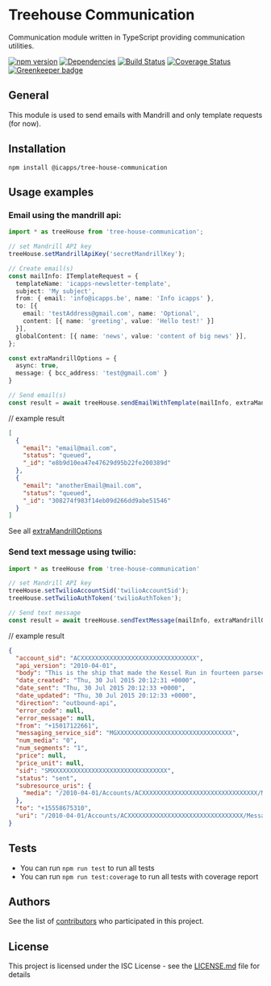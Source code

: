 # Treehouse Communication

Communication module written in TypeScript providing communication utilities.

[![npm version](https://badge.fury.io/js/%40icapps%2Ftree-house-communication.svg)](https://badge.fury.io/js/%40icapps%2Ftree-house-communication)
[![Dependencies](https://david-dm.org/icapps/tree-house-communication.svg)](https://david-dm.org/icapps/tree-house-communication.svg)
[![Build Status](https://travis-ci.org/icapps/tree-house-communication.svg?branch=master)](https://travis-ci.org/icapps/tree-house-communication)
[![Coverage Status](https://coveralls.io/repos/github/icapps/tree-house-communication/badge.svg)](https://coveralls.io/github/icapps/tree-house-communication)
[![Greenkeeper badge](https://badges.greenkeeper.io/icapps/tree-house-communication.svg)](https://greenkeeper.io/)

## General

This module is used to send emails with Mandrill and only template requests (for now).

## Installation

```shell
npm install @icapps/tree-house-communication
```

## Usage examples

### Email using the mandrill api:

```typescript
import * as treeHouse from 'tree-house-communication';

// set Mandrill API key
treeHouse.setMandrillApiKey('secretMandrillKey');

// Create email(s)
const mailInfo: ITemplateRequest = {
  templateName: 'icapps-newsletter-template',
  subject: 'My subject',
  from: { email: 'info@icapps.be', name: 'Info icapps' },
  to: [{
    email: 'testAddress@gmail.com', name: 'Optional',
    content: [{ name: 'greeting', value: 'Hello test!' }]
  }],
  globalContent: [{ name: 'news', value: 'content of big news' }],
};

const extraMandrillOptions = {
  async: true,
  message: { bcc_address: 'test@gmail.com' }
}

// Send email(s)
const result = await treeHouse.sendEmailWithTemplate(mailInfo, extraMandrillOptions);
```

// example result

```json
[
  {
    "email": "email@mail.com",
    "status": "queued",
    "_id": "e8b9d10ea47e47629d95b22fe200389d"
  },
  {
    "email": "anotherEmail@mail.com",
    "status": "queued",
    "_id": "308274f983f14eb09d266dd9abe51546"
  }
]
```

See all [extraMandrillOptions](https://mandrillapp.com/api/docs/messages.JSON.html#method=send-template)



### Send text message using twilio:

```typescript
import * as treeHouse from 'tree-house-communication'

// set Mandrill API key
treeHouse.setTwilioAccountSid('twilioAccountSid');
treeHouse.setTwilioAuthToken('twilioAuthToken');

// Send text message
const result = await treeHouse.sendTextMessage(mailInfo, extraMandrillOptions);
```

// example result
```json
{
  "account_sid": "ACXXXXXXXXXXXXXXXXXXXXXXXXXXXXXXXX",
  "api_version": "2010-04-01",
  "body": "This is the ship that made the Kessel Run in fourteen parsecs?",
  "date_created": "Thu, 30 Jul 2015 20:12:31 +0000",
  "date_sent": "Thu, 30 Jul 2015 20:12:33 +0000",
  "date_updated": "Thu, 30 Jul 2015 20:12:33 +0000",
  "direction": "outbound-api",
  "error_code": null,
  "error_message": null,
  "from": "+15017122661",
  "messaging_service_sid": "MGXXXXXXXXXXXXXXXXXXXXXXXXXXXXXXXX",
  "num_media": "0",
  "num_segments": "1",
  "price": null,
  "price_unit": null,
  "sid": "SMXXXXXXXXXXXXXXXXXXXXXXXXXXXXXXXX",
  "status": "sent",
  "subresource_uris": {
    "media": "/2010-04-01/Accounts/ACXXXXXXXXXXXXXXXXXXXXXXXXXXXXXXXX/Messages/SMXXXXXXXXXXXXXXXXXXXXXXXXXXXXXXXX/Media.json"
  },
  "to": "+15558675310",
  "uri": "/2010-04-01/Accounts/ACXXXXXXXXXXXXXXXXXXXXXXXXXXXXXXXX/Messages/SMXXXXXXXXXXXXXXXXXXXXXXXXXXXXXXXX.json"
}
```

## Tests

- You can run `npm run test` to run all tests
- You can run `npm run test:coverage` to run all tests with coverage report

## Authors

See the list of [contributors](https://github.com/icapps/tree-house-communication/contributors) who participated in this project.

## License

This project is licensed under the ISC License - see the [LICENSE.md](LICENSE.md) file for details
